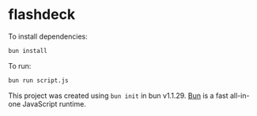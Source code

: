 # flashdeck

To install dependencies:

```bash
bun install
```

To run:

```bash
bun run script.js
```

This project was created using `bun init` in bun v1.1.29. [Bun](https://bun.sh) is a fast all-in-one JavaScript runtime.
